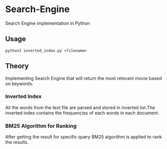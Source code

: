 # Search-Engine
Search Engine implementation in Python

## Usage
``` python3 inverted_index.py <filename> ```

## Theory
Implementing Search Engine that will return the most relevant movie based on keywords.

### Inverted Index
All the words from the text file are parsed and stored in inverted list.The inverted index contains the frequencies of each words in each document.

### BM25 Algorithm for Ranking
After getting the result for specific query BM25 algorithm is applied to rank the results.


